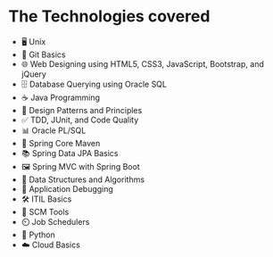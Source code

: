 <h1>The Technologies covered </h1>

- 🖥️ Unix
- 💾 Git Basics
- 🌐 Web Designing using HTML5, CSS3, JavaScript, Bootstrap, and jQuery
- 🗄️ Database Querying using Oracle SQL
- ☕ Java Programming
- 🧩 Design Patterns and Principles
- ✅ TDD, JUnit, and Code Quality
- 📊 Oracle PL/SQL
- 🌱 Spring Core Maven
- 📚 Spring Data JPA Basics
- 🖼️ Spring MVC with Spring Boot
- 📐 Data Structures and Algorithms
- 🐞 Application Debugging
- 🛠️ ITIL Basics
- 🔄 SCM Tools
- ⏲️ Job Schedulers
- 🐍 Python
- ☁️ Cloud Basics
